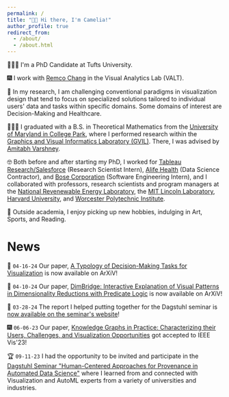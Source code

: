 ```yaml
---
permalink: /
title: "👋🏼 Hi there, I'm Camelia!"
author_profile: true
redirect_from: 
  - /about/
  - /about.html
---
```


👩🏻‍💻 I'm a PhD Candidate at Tufts University.

🎆 I work with [Remco Chang](https://www.cs.tufts.edu/~remco/) in the Visual Analytics Lab (VALT).

📝 In my research, I am challenging conventional paradigms in visualization design that tend to focus on specialized solutions tailored to individual users' data and tasks within specific domains. Some domains of interest are Decision-Making and Healthcare.

👩🏻‍🎓 I graduated with a B.S. in Theoretical Mathematics from the [University of Maryland in College Park](https://umd.edu/), where I performed research within the [Graphics and Visual Informatics Laboratory (GVIL)](https://www.cs.umd.edu/gvil/). There, I was advised by [Amitabh Varshney](https://www.cs.umd.edu/~varshney/).

🤓 Both before and after starting my PhD, I worked for [Tableau Research/Salesforce](https://www.tableau.com/research) (Research Scientist Intern), [Alife Health](https://www.alifehealth.com/) (Data Science Contractor), and [Bose Corporation](https://www.bose.com/home) (Software Engineering Intern), and I collaborated with professors, research scientists and program managers at the [National Revenewable Energy Laboratory](https://www.nrel.gov/), the [MIT Lincoln Laboratory](https://www.ll.mit.edu/), [Harvard University](https://www.harvard.edu/), and [Worcester Polytechnic Institute](https://www.wpi.edu/).

🌺 Outside academia, I enjoy picking up new hobbies, indulging in Art, Sports, and Reading.

News
======
📝 `04-16-24` Our paper, [A Typology of Decision-Making Tasks for Visualization](https://arxiv.org/abs/2404.08812) is now available on ArXiV!

📝 `04-10-24` Our paper, [DimBridge: Interactive Explanation of Visual Patterns in Dimensionality Reductions with Predicate Logic](https://arxiv.org/abs/2404.07386) is now available on ArXiV!

📝 `03-28-24` The report I helped putting together for the Dagstuhl seminar is [now available on the seminar's website](https://drops.dagstuhl.de/entities/document/10.4230/DagRep.13.9.116)!

🎆 `06-06-23` Our paper, [Knowledge Graphs in Practice: Characterizing their Users, Challenges, and Visualization Opportunities](https://ieeexplore.ieee.org/abstract/document/10360419) got accepted to IEEE Vis'23!

🏆 `09-11-23` I had the opportunity to be invited and participate in the [Dagstuhl Seminar "Human-Centered Approaches for Provenance in Automated Data Science"](https://www.dagstuhl.de/en/seminars/seminar-calendar/seminar-details/23372) where I learned from and connected with Visualization and AutoML experts from a variety of universities and industries.